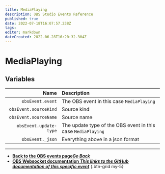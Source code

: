 ```yaml
---
title: MediaPlaying
description: OBS Studio Events Reference
published: true
date: 2022-07-18T16:07:57.238Z
tags: 
editor: markdown
dateCreated: 2022-06-28T16:20:32.304Z
---
```


# MediaPlaying

## Variables

Name | Description
----:|:------------
`obsEvent.event` | The OBS event in this case `MediaPlaying`
`obsEvent.sourceKind` | Source kind
`obsEvent.sourceName` | Source name
`obsEvent.update-type` | The update type of the OBS event in this case `MediaPlaying`
`obsEvent._json` | Everything above in a json format

---

- [<i class="mdi mdi-chevron-left"></i>**Back to the OBS events page*Go Back***](/en/Broadcasters/OBS/Archive/Events)
- [<i class="mdi mdi-github"></i> **OBS Websocket documentation *This links to the GitHub documentation of this specific event***](https://github.com/obsproject/obs-websocket/blob/4.x-current/docs/generated/protocol.md#mediaplaying)
{.btn-grid my-5}
